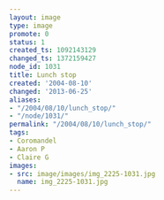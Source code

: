 ```yaml
---
layout: image
type: image
promote: 0
status: 1
created_ts: 1092143129
changed_ts: 1372159427
node_id: 1031
title: Lunch stop
created: '2004-08-10'
changed: '2013-06-25'
aliases:
- "/2004/08/10/lunch_stop/"
- "/node/1031/"
permalink: "/2004/08/10/lunch_stop/"
tags:
- Coromandel
- Aaron P
- Claire G
images:
- src: image/images/img_2225-1031.jpg
  name: img_2225-1031.jpg
---
```


